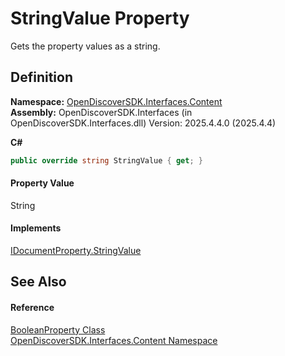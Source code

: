 # StringValue Property


Gets the property values as a string.



## Definition
**Namespace:** <a href="79f11d04-c275-b915-db5b-ab2227989555">OpenDiscoverSDK.Interfaces.Content</a>  
**Assembly:** OpenDiscoverSDK.Interfaces (in OpenDiscoverSDK.Interfaces.dll) Version: 2025.4.4.0 (2025.4.4)

**C#**
``` C#
public override string StringValue { get; }
```



#### Property Value
String

#### Implements
<a href="eef299af-f9d8-af0c-1d9d-53b6e0a4de26">IDocumentProperty.StringValue</a>  


## See Also


#### Reference
<a href="def78557-39ba-ec9f-bfcc-f2ae01527591">BooleanProperty Class</a>  
<a href="79f11d04-c275-b915-db5b-ab2227989555">OpenDiscoverSDK.Interfaces.Content Namespace</a>  
